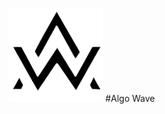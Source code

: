 ![logo](https://github.com/nilachalasahoo/Algo-Wave/blob/dd9ca75871fd2c93ece762983e876118aa340906/Image/logo.png)
#Algo Wave
